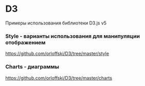 # D3
Примеры использования библиотеки D3.js v5

### Style - варианты использования для манипуляции отображением
https://github.com/orloffski/D3/tree/master/style

### Charts - диаграммы
https://github.com/orloffski/D3/tree/master/charts
